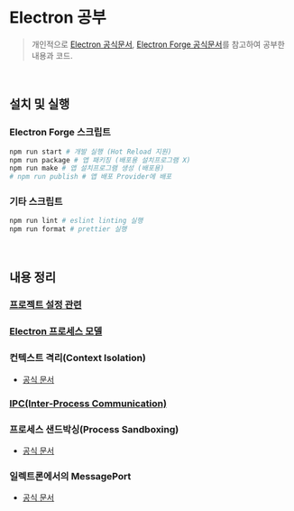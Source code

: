 # Electron 공부

> 개인적으로 [Electron 공식문서](https://www.electronjs.org/docs), [Electron Forge 공식문서](https://www.electronforge.io/)를 참고하여 공부한 내용과 코드.

&nbsp;

## 설치 및 실행

### Electron Forge 스크립트

```bash
npm run start # 개발 실행 (Hot Reload 지원)
npm run package # 앱 패키징 (배포용 설치프로그램 X)
npm run make # 앱 설치프로그램 생성 (배포용)
# npm run publish # 앱 배포 Provider에 배포
```

### 기타 스크립트

```bash
npm run lint # eslint linting 실행
npm run format # prettier 실행
```

&nbsp;

## 내용 정리

### [프로젝트 설정 관련](./docs/project-setup.md)
### [Electron 프로세스 모델](./docs/electron-process-model.md)
### 컨텍스트 격리(Context Isolation)
- [공식 문서](https://www.electronjs.org/docs/latest/tutorial/context-isolation)
### [IPC(Inter-Process Communication)](./docs/inter-process-communication.md)
### 프로세스 샌드박싱(Process Sandboxing)
- [공식 문서](https://www.electronjs.org/docs/latest/tutorial/sandbox)
### 일렉트론에서의 MessagePort
- [공식 문서](https://www.electronjs.org/docs/latest/tutorial/message-ports)
